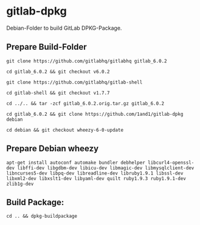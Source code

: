# gitlab-dpkg
Debian-Folder to build GitLab DPKG-Package.

## Prepare Build-Folder

    git clone https://github.com/gitlabhq/gitlabhq gitlab_6.0.2

    cd gitlab_6.0.2 && git checkout v6.0.2

    git clone https://github.com/gitlabhq/gitlab-shell

    cd gitlab-shell && git checkout v1.7.7

    cd ../.. && tar -zcf gitlab_6.0.2.orig.tar.gz gitlab_6.0.2

    cd gitlab_6.0.2 && git clone https://github.com/1and1/gitlab-dpkg debian

    cd debian && git checkout wheezy-6-0-update

## Prepare Debian wheezy

    apt-get install autoconf automake bundler debhelper libcurl4-openssl-dev libffi-dev libgdbm-dev libicu-dev libmagic-dev libmysqlclient-dev libncurses5-dev libpq-dev libreadline-dev libruby1.9.1 libssl-dev libxml2-dev libxslt1-dev libyaml-dev quilt ruby1.9.3 ruby1.9.1-dev zlib1g-dev

## Build Package:

    cd .. && dpkg-buildpackage
